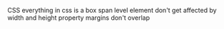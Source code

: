 CSS
everything in css is a box
span level element don't get affected by width and height property
margins don't overlap
